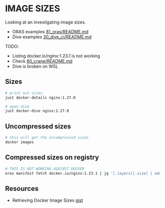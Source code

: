 # IMAGE SIZES

Looking at an investigating image sizes.  

* ORAS examples [81_oras/README.md](../81_oras/README.md)  
* Dive examples [30_dive_ci/README.md](../30_dive_ci/README.md)  

TODO:

* Listing docker.io/nginx:1.23.1 is not working
* Check [80_crane/README.md](../80_crane/README.md)
* Dive is broken on WSL

## Sizes

```sh
# print out sizes
just docker-details nginx:1.27.0

# open dive
just docker-dive nginx:1.27.0
```

## Uncompressed sizes

```sh
# this will get the uncompressed sizes
docker images
```

## Compressed sizes on registry

```sh
# THIS IS NOT WORKING AGAINST DOCKER
oras manifest fetch docker.io/nginx:1.23.1 | jq '[.layers[].size] | add'
```

## Resources

* Retrieving Docker Image Sizes [gist](https://gist.github.com/MichaelSimons/fb588539dcefd9b5fdf45ba04c302db6)
